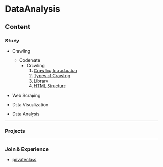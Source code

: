 # DataAnalysis

## Content

### Study
- Crawling
  - Codemate
    - Crawling
      1. [Crawling Introduction](https://github.com/Lim-JiSeon/DataAnalysis/blob/main/Crawling%20%26%20Scraping/codemate/Crawling/Crawling%20Introduction/READ.md)
      2. [Types of Crawling](https://github.com/Lim-JiSeon/DataAnalysis/blob/main/Crawling%20%26%20Scraping/codemate/Crawling/Types%20of%20Crawling/READ.md)
      3. [Library](https://github.com/Lim-JiSeon/DataAnalysis/blob/main/Crawling%20%26%20Scraping/codemate/Crawling/Library/READ.md)
      4. [HTML Structure]()

- Web Scraping

- Data Visualization

- Data Analysis

<hr>

### Projects

<hr>

### Join & Experience
- [privateclass](https://github.com/Lim-JiSeon/DataAnalysis/blob/main/privateclass/README.md)
  
